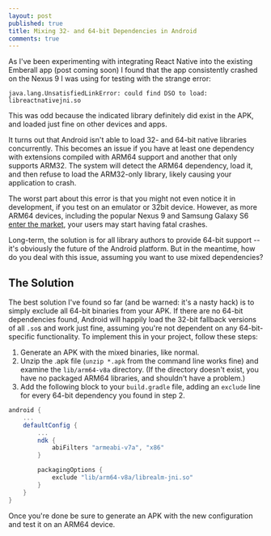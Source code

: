 ```yaml
---
layout: post
published: true
title: Mixing 32- and 64-bit Dependencies in Android
comments: true
---
```

As I've been experimenting with integrating React Native into the existing Emberall app (post coming soon) I found that the app consistently crashed on the Nexus 9 I was using for testing with the strange error:

    java.lang.UnsatisfiedLinkError: could find DSO to load: libreactnativejni.so

This was odd because the indicated library definitely did exist in the APK, and loaded just fine on other devices and apps.

It turns out that Android isn't able to load 32- and 64-bit native libraries concurrently. This becomes an issue if you have at least one dependency with extensions compiled with ARM64 support and another that only supports ARM32. The system will detect the ARM64 dependency, load it, and then refuse to load the ARM32-only library, likely causing your application to crash.

The worst part about this error is that you might not even notice it in development, if you test on an emulator or 32bit device. However, as more ARM64 devices, including the popular Nexus 9 and Samsung Galaxy S6 [enter the market](https://androidbycode.wordpress.com/2015/07/07/android-ndk-a-guide-to-deploying-apps-with-native-libraries/), your users may start having fatal crashes.

Long-term, the solution is for all library authors to provide 64-bit support -- it's obviously the future of the Android platform. But in the meantime, how do you deal with this issue, assuming you want to use mixed dependencies?

## The Solution

The best solution I've found so far (and be warned: it's a nasty hack) is to simply exclude all 64-bit binaries from your APK. If there are no 64-bit dependencies found, Android will happily load the 32-bit fallback versions of all `.so`s and work just fine, assuming you're not dependent on any 64-bit-specific functionality. To implement this in your project, follow these steps:

1. Generate an APK with the mixed binaries, like normal.
2. Unzip the .apk file (`unzip *.apk` from the command line works fine) and examine the `lib/arm64-v8a` directory. (If the directory doesn't exist, you have no packaged ARM64 libraries, and shouldn't have a problem.)
3. Add the following block to your `build.gradle` file, adding an `exclude` line for every 64-bit dependency you found in step 2.

```groovy
android {
    ...
    defaultConfig {
        ...
        ndk {
            abiFilters "armeabi-v7a", "x86"
        }

        packagingOptions {
            exclude "lib/arm64-v8a/librealm-jni.so"
        }
    }
}
```

Once you're done be sure to generate an APK with the new configuration and test it on an ARM64 device.